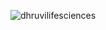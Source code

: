 ![dhruvilifesciences](https://github.com/Avantika-t8/Dhruvi-Lifesciences/assets/129331876/e6f881a8-962d-4175-9666-f86146a85ce4)

